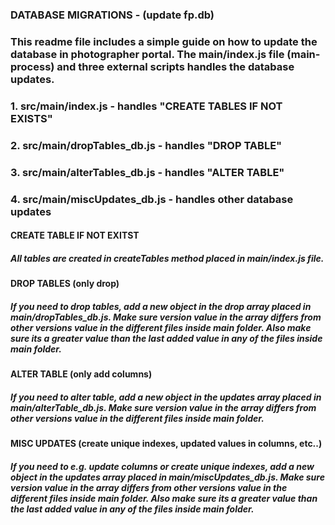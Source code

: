 ### DATABASE MIGRATIONS - (update fp.db)
### This readme file includes a simple guide on how to update the database in photographer portal. The main/index.js file (main-process) and three external scripts handles the database updates.
### 1. src/main/index.js - handles "CREATE TABLES IF NOT EXISTS"
### 2. src/main/dropTables_db.js - handles "DROP TABLE"
### 3. src/main/alterTables_db.js - handles "ALTER TABLE"
### 4. src/main/miscUpdates_db.js - handles other database updates

#### CREATE TABLE IF NOT EXITST
##### All tables are created in createTables method placed in main/index.js file.

#### DROP TABLES (only drop)
##### If you need to drop tables, add a new object in the drop array placed in main/dropTables_db.js. Make sure version value in the array differs from other versions value in the different files inside main folder. Also make sure its a greater value than the last added value in any of the files inside main folder.

#### ALTER TABLE (only add columns)
##### If you need to alter table, add a new object in the updates array placed in main/alterTable_db.js. Make sure version value in the array differs from other versions value in the different files inside main folder.

#### MISC UPDATES (create unique indexes, updated values in columns, etc..)
##### If you need to e.g. update columns or create unique indexes, add a new object in the updates array placed in main/miscUpdates_db.js. Make sure version value in the array differs from other versions value in the different files inside main folder. Also make sure its a greater value than the last added value in any of the files inside main folder.
